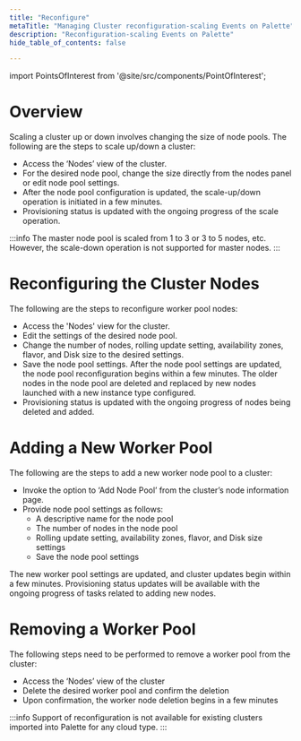 ```yaml
---
title: "Reconfigure"
metaTitle: "Managing Cluster reconfiguration-scaling Events on Palette"
description: "Reconfiguration-scaling Events on Palette"
hide_table_of_contents: false

---
```





import PointsOfInterest from '@site/src/components/PointOfInterest';




# Overview
Scaling a cluster up or down involves changing the size of node pools. The following are the steps to scale up/down a cluster:
* Access the ‘Nodes’ view of the cluster.
* For the desired node pool, change the size directly from the nodes panel or edit node pool settings.
* After the node pool configuration is updated, the scale-up/down operation is initiated in a few minutes.
* Provisioning status is updated with the ongoing progress of the scale operation.

:::info
The master node pool is scaled from 1 to 3 or 3 to 5 nodes, etc. However, the scale-down operation is not supported for master nodes.
:::

# Reconfiguring the Cluster Nodes
  
The following are the steps to reconfigure worker pool nodes: 
* Access the 'Nodes' view for the cluster.
* Edit the settings of the desired node pool.
* Change the number of nodes, rolling update setting, availability zones, flavor, and Disk size to the desired settings.
* Save the node pool settings. After the node pool settings are updated, the node pool reconfiguration begins within a few minutes. The older nodes in the node pool are deleted and replaced by new nodes launched with a new instance type configured.
* Provisioning status is updated with the ongoing progress of nodes being deleted and added.

# Adding a New Worker Pool

The following are the steps to add a new worker node pool to a cluster:
* Invoke the option to ‘Add Node Pool’ from the cluster’s node information page.
* Provide node pool settings as follows:
    * A descriptive name for the node pool
    * The number of nodes in the node pool
    * Rolling update setting, availability zones, flavor, and Disk size settings
    * Save the node pool settings

The new worker pool settings are updated, and cluster updates begin within a few minutes. Provisioning status updates will be available with the ongoing progress of tasks related to adding new nodes.


# Removing a Worker Pool
The following steps need to be performed to remove a worker pool from the cluster:
* Access the ‘Nodes’ view of the cluster   
* Delete the desired worker pool and confirm the deletion
* Upon confirmation, the worker node deletion begins in a few minutes


:::info
    Support of reconfiguration is not available for existing clusters imported into Palette for any cloud type. 
:::
